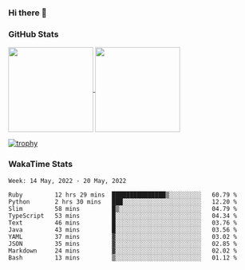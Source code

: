 ### Hi there 👋

### GitHub Stats

<a href="https://github.com/anuraghazra/github-readme-stats">
  <img align="center" height="170px" src="https://github-readme-stats.vercel.app/api/top-langs/?username=tksfjt1024&layout=compact&count_private=true&show_icons=true&show_icons=true&theme=graywhite" />
</a>
<a href="https://github.com/anuraghazra/github-readme-stats">
  <img align="center" height="170px" src="https://github-readme-stats.vercel.app/api?username=tksfjt1024&count_private=true&show_icons=true&show_icons=true&theme=graywhite" />
</a>

[![trophy](https://github-profile-trophy.vercel.app/?username=tksfjt1024)](https://github.com/ryo-ma/github-profile-trophy)

### WakaTime Stats

<!--START_SECTION:waka-->
```text
Week: 14 May, 2022 - 20 May, 2022

Ruby         12 hrs 29 mins  ███████████████▒░░░░░░░░░   60.79 % 
Python       2 hrs 30 mins   ███░░░░░░░░░░░░░░░░░░░░░░   12.20 % 
Slim         58 mins         █▒░░░░░░░░░░░░░░░░░░░░░░░   04.79 % 
TypeScript   53 mins         █░░░░░░░░░░░░░░░░░░░░░░░░   04.34 % 
Text         46 mins         █░░░░░░░░░░░░░░░░░░░░░░░░   03.76 % 
Java         43 mins         █░░░░░░░░░░░░░░░░░░░░░░░░   03.56 % 
YAML         37 mins         ▓░░░░░░░░░░░░░░░░░░░░░░░░   03.02 % 
JSON         35 mins         ▓░░░░░░░░░░░░░░░░░░░░░░░░   02.85 % 
Markdown     24 mins         ▓░░░░░░░░░░░░░░░░░░░░░░░░   02.02 % 
Bash         13 mins         ▒░░░░░░░░░░░░░░░░░░░░░░░░   01.12 % 
```
<!--END_SECTION:waka-->
